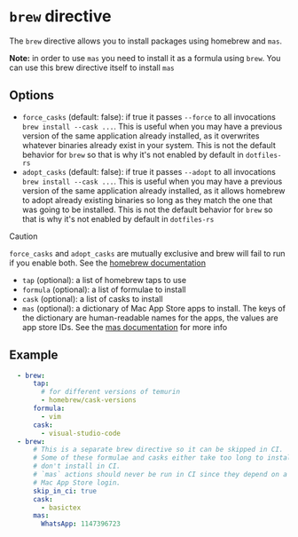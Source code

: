 # `brew` directive

The `brew` directive allows you to install packages using homebrew and `mas`.

**Note:** in order to use `mas` you need to install it as a formula using `brew`.
You can use this brew directive itself to install `mas`

## Options

* `force_casks` (default: false): if true it passes `--force` to all invocations
  `brew install --cask ...`. This is useful when you may have a previous version
  of the same application already installed, as it overwrites whatever binaries
  already exist in your system. This is not the default behavior for `brew` so
  that is why it's not enabled by default in `dotfiles-rs`
* `adopt_casks` (default: false): if true it passes `--adopt` to all invocations
  `brew install --cask ...`. This is useful when you may have a previous version
  of the same application already installed, as it allows homebrew to adopt
  already existing binaries so long as they match the one that was going to be
  installed. This is not the default behavior for `brew` so that is why it's not
  enabled by default in `dotfiles-rs`

> [!CAUTION]
> `force_casks` and `adopt_casks` are mutually exclusive and brew will fail to
> run if you enable both. See the [homebrew documentation](https://docs.brew.sh/Manpage#install-options-formulacask-)

* `tap` (optional): a list of homebrew taps to use
* `formula` (optional): a list of formulae to install
* `cask` (optional): a list of casks to install
* `mas` (optional): a dictionary of Mac App Store apps to install. The keys of
  the dictionary are human-readable names for the apps, the values are app store
  IDs. See the [mas documentation](https://github.com/mas-cli/mas) for more info

## Example

```yaml
  - brew:
      tap:
        # for different versions of temurin
        - homebrew/cask-versions
      formula:
        - vim
      cask:
        - visual-studio-code
  - brew:
      # This is a separate brew directive so it can be skipped in CI.
      # Some of these formulae and casks either take too long to install or just
      # don't install in CI.
      # `mas` actions should never be run in CI since they depend on a
      # Mac App Store login.
      skip_in_ci: true
      cask:
        - basictex
      mas:
        WhatsApp: 1147396723
```
